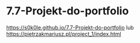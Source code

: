 # 7.7-Projekt-do-portfolio
https://s0k0le.github.io/7.7-Projekt-do-portfolio
lub
https://pietrzakmariusz.pl/project_1/index.html
